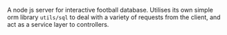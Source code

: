 A node js server for interactive football database.
Utilises its own simple orm library ```utils/sql``` to deal with a variety of requests from the client, and act as a service layer to controllers. 